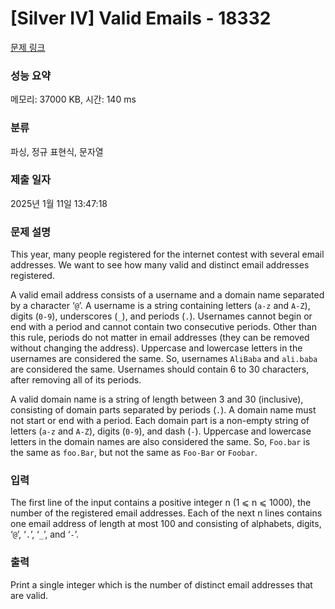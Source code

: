 # [Silver IV] Valid Emails - 18332 

[문제 링크](https://www.acmicpc.net/problem/18332) 

### 성능 요약

메모리: 37000 KB, 시간: 140 ms

### 분류

파싱, 정규 표현식, 문자열

### 제출 일자

2025년 1월 11일 13:47:18

### 문제 설명

<p>This year, many people registered for the internet contest with several email addresses. We want to see how many valid and distinct email addresses registered.</p>

<p>A valid email address consists of a username and a domain name separated by a character ‘<code>@</code>’. A username is a string containing letters (<code>a-z</code> and <code>A-Z</code>), digits (<code>0-9</code>), underscores (<code>_</code>), and periods (<code>.</code>). Usernames cannot begin or end with a period and cannot contain two consecutive periods. Other than this rule, periods do not matter in email addresses (they can be removed without changing the address). Uppercase and lowercase letters in the usernames are considered the same. So, usernames <code>AliBaba</code> and <code>ali.baba</code> are considered the same. Usernames should contain 6 to 30 characters, after removing all of its periods.</p>

<p>A valid domain name is a string of length between 3 and 30 (inclusive), consisting of domain parts separated by periods (<code>.</code>). A domain name must not start or end with a period. Each domain part is a non-empty string of letters (<code>a-z</code> and <code>A-Z</code>), digits (<code>0-9</code>), and dash (<code>-</code>). Uppercase and lowercase letters in the domain names are also considered the same. So, <code>Foo.bar</code> is the same as <code>foo.Bar</code>, but not the same as <code>Foo-Bar</code> or <code>Foobar</code>.</p>

### 입력 

 <p>The first line of the input contains a positive integer n (1 ⩽ n ⩽ 1000), the number of the registered email addresses. Each of the next n lines contains one email address of length at most 100 and consisting of alphabets, digits, ‘<code>@</code>’, ‘<code>.</code>’, ‘<code>_</code>’, and ‘<code>-</code>’.</p>

### 출력 

 <p>Print a single integer which is the number of distinct email addresses that are valid.</p>

